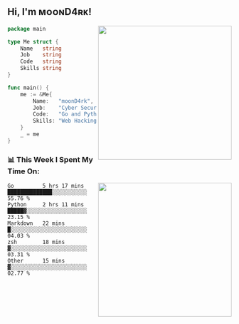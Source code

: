 <h2> Hi, I'm ᴍᴏᴏɴD4ʀᴋ!</h2>
<img align='right' src="https://github-readme-stats.vercel.app/api?username=moond4rk&show_icons=true&theme=radical" width="300">


```go
package main

type Me struct {
	Name   string
	Job    string
	Code   string
	Skills string
}

func main() {
	me := &Me{
		Name:   "moonD4rk",
		Job:    "Cyber Security Engineer",
		Code:   "Go and Python and Others",
		Skills: "Web Hacking ^o^",
	}
	_ = me
}
```



<h3>📊 This Week I Spent My Time On:</h3>
<img align='right' src="https://spotify-github-profile.vercel.app/api/view?uid=dayjackson56081&cover_image=true&theme=novatorem" width="300">

<!--START_SECTION:waka-->
```text
Go         5 hrs 17 mins   ██████████████░░░░░░░░░░░   55.76 % 
Python     2 hrs 11 mins   █████▓░░░░░░░░░░░░░░░░░░░   23.15 % 
Markdown   22 mins         █░░░░░░░░░░░░░░░░░░░░░░░░   04.03 % 
zsh        18 mins         ▓░░░░░░░░░░░░░░░░░░░░░░░░   03.31 % 
Other      15 mins         ▓░░░░░░░░░░░░░░░░░░░░░░░░   02.77 % 
```
<!--END_SECTION:waka-->

